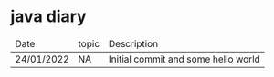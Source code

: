 # java diary
<table>
<thead>
<td>Date</td>
<td>topic</td>
<td>Description</td>
</thead>
<tr>
<td>24/01/2022</td>
<td>NA</td>
<td>Initial commit and some hello world</td>
</tr>
</table>